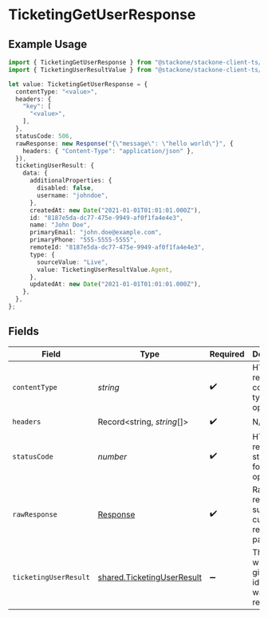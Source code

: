 # TicketingGetUserResponse

## Example Usage

```typescript
import { TicketingGetUserResponse } from "@stackone/stackone-client-ts/sdk/models/operations";
import { TicketingUserResultValue } from "@stackone/stackone-client-ts/sdk/models/shared";

let value: TicketingGetUserResponse = {
  contentType: "<value>",
  headers: {
    "key": [
      "<value>",
    ],
  },
  statusCode: 506,
  rawResponse: new Response("{\"message\": \"hello world\"}", {
    headers: { "Content-Type": "application/json" },
  }),
  ticketingUserResult: {
    data: {
      additionalProperties: {
        disabled: false,
        username: "johndoe",
      },
      createdAt: new Date("2021-01-01T01:01:01.000Z"),
      id: "8187e5da-dc77-475e-9949-af0f1fa4e4e3",
      name: "John Doe",
      primaryEmail: "john.doe@example.com",
      primaryPhone: "555-5555-5555",
      remoteId: "8187e5da-dc77-475e-9949-af0f1fa4e4e3",
      type: {
        sourceValue: "Live",
        value: TicketingUserResultValue.Agent,
      },
      updatedAt: new Date("2021-01-01T01:01:01.000Z"),
    },
  },
};
```

## Fields

| Field                                                                           | Type                                                                            | Required                                                                        | Description                                                                     |
| ------------------------------------------------------------------------------- | ------------------------------------------------------------------------------- | ------------------------------------------------------------------------------- | ------------------------------------------------------------------------------- |
| `contentType`                                                                   | *string*                                                                        | :heavy_check_mark:                                                              | HTTP response content type for this operation                                   |
| `headers`                                                                       | Record<string, *string*[]>                                                      | :heavy_check_mark:                                                              | N/A                                                                             |
| `statusCode`                                                                    | *number*                                                                        | :heavy_check_mark:                                                              | HTTP response status code for this operation                                    |
| `rawResponse`                                                                   | [Response](https://developer.mozilla.org/en-US/docs/Web/API/Response)           | :heavy_check_mark:                                                              | Raw HTTP response; suitable for custom response parsing                         |
| `ticketingUserResult`                                                           | [shared.TicketingUserResult](../../../sdk/models/shared/ticketinguserresult.md) | :heavy_minus_sign:                                                              | The user with the given identifier was retrieved.                               |